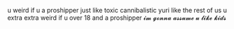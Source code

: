 u weird if u a proshipper just like toxic cannibalistic yuri like the rest of us
u extra extra weird if u over 18 and a proshipper 𝓲𝓶 𝓰𝓸𝓷𝓷𝓪 𝓪𝓼𝓼𝓾𝓶𝓮 𝓾 𝓵𝓲𝓴𝓮 𝓴𝓲𝓭𝓼
